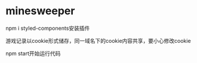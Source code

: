 # minesweeper

npm i styled-components安装插件

游戏记录以cookie形式储存，同一域名下的cookie内容共享，要小心修改cookie

npm start开始运行代码

